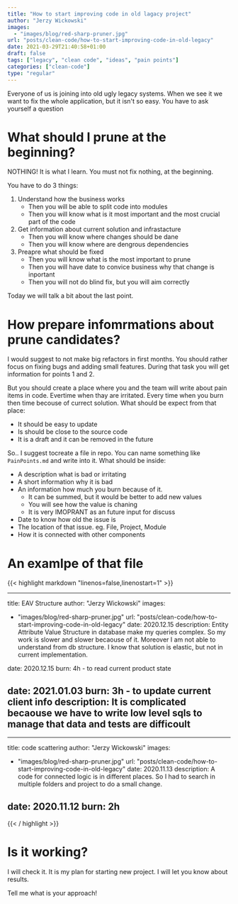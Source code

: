 ```yaml
---
title: "How to start improving code in old lagacy project"
author: "Jerzy Wickowski"
images:
  - "images/blog/red-sharp-pruner.jpg"
url: "posts/clean-code/how-to-start-improving-code-in-old-legacy"
date: 2021-03-29T21:40:58+01:00
draft: false
tags: ["legacy", "clean code", "ideas", "pain points"]
categories: ["clean-code"]
type: "regular"
---
```


Everyone of us is joining into old ugly legacy systems. When we see it we want to fix the whole application, but it isn't so easy. 
You have to ask yourself a question

# What should I prune at the beginning?
NOTHING! It is what I learn. You must not fix nothing, at the beginning. 

You have to do 3 things:
  1. Understand how the business works
     * Then you will be able to split code into modules
     * Then you will know what is it most important and the most crucial part of the code
  2. Get information about current solution and infrastacture 
     * Then you will know where changes should be dane
     * Then you will know where are dengrous dependencies
  3. Preapre what should be fixed
     * Then you will know what is the most important to prune
     * Then you will have date to convice business why that change is inportant
     * Then you will not do blind fix, but you will aim correctly

Today we will talk a bit about the last point.

# How prepare infomrmations about prune candidates?
I would suggest to not make big refactors in first months. You should rather focus on fixing bugs and adding small features. During that task you will get information for points 1 and 2. 

But you should create a place where you and the team will write about pain items in code. Evertime when thay are irritated. Every time when you burn then time becouse of currect solution. What should be expect from that place:
* It should be easy to update
* Is should be close to the source code
* It is a draft and it can be removed in the future

So.. I suggest tocreate a file in repo. You can name something like `PainPoints.md` and write into it. What should be inside:
* A description what is bad or irritating
* A short information why it is bad
* An information how much you burn because of it. 
  * It can be summed, but it would be better to add new values
  * You will see how the value is chaning 
  * It is very IMOPRANT as an future input for discuss
* Date to know how old the issue is
* The location of that issue. eg. File, Project, Module
* How it is connected with other components

# An examlpe of that file

{{< highlight markdown "linenos=false,linenostart=1" >}}

--- 
title: EAV Structure
author: "Jerzy Wickowski"
images:
  - "images/blog/red-sharp-pruner.jpg"
url: "posts/clean-code/how-to-start-improving-code-in-old-legacy"
date: 2020.12.15
description: Entity Attribute Value Structure in database make my queries complex. 
So my work is slower and slower becaouse of it. 
Moreover I am not able to understand from db structure. 
I know that solution is elastic, but not in current implementation.

date: 2020.12.15
burn: 4h - to read current product state

date: 2021.01.03
burn: 3h - to update current client info
description: It is complicated becaouse we have to write low level sqls to manage that data and tests are difficoult
---

--- 
title: code scattering
author: "Jerzy Wickowski"
images:
  - "images/blog/red-sharp-pruner.jpg"
url: "posts/clean-code/how-to-start-improving-code-in-old-legacy"
date: 2020.11.13
description: A code for connected logic is in different places. So I had to search in multiple folders and project to do a small change.

date: 2020.11.12
burn: 2h
---
{{< / highlight >}}

# Is it working?
I will check it. It is my plan for starting new project. I will let you know about results.

Tell me what is your approach!
